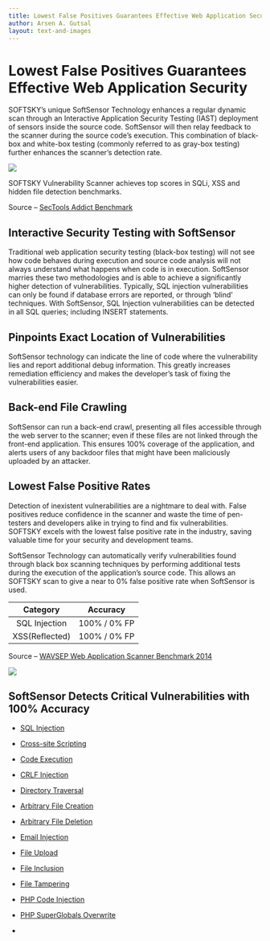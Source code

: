 ```yaml
---
title: Lowest False Positives Guarantees Effective Web Application Security
author: Arsen A. Gutsal
layout: text-and-images
---
```


**Lowest False Positives Guarantees Effective Web Application Security**
========================================================================

SOFTSKY’s unique SoftSensor Technology enhances a regular dynamic scan
through an Interactive Application Security Testing (IAST) deployment of
sensors inside the source code. SoftSensor will then relay feedback to
the scanner during the source code’s execution. This combination of
black-box and white-box testing (commonly referred to as gray-box
testing) further enhances the scanner’s detection rate.

![](/media/vulnerability-scanner/web-application-security.md-images/media/image02.png)

SOFTSKY Vulnerability Scanner achieves top scores in SQLi, XSS and
hidden file detection benchmarks.

Source – [SecTools Addict
Benchmark](http://sectooladdict.blogspot.ro/2014/02/wavsep-web-application-scanner.html)

**Interactive Security Testing with SoftSensor**
-----------------------------------------------

Traditional web application security testing (black-box testing) will
not see how code behaves during execution and source code analysis will
not always understand what happens when code is in execution. SoftSensor
marries these two methodologies and is able to achieve a significantly
higher detection of vulnerabilities. Typically, SQL injection
vulnerabilities can only be found if database errors are reported, or
through ‘blind’ techniques. With SoftSensor, SQL Injection
vulnerabilities can be detected in all SQL queries; including INSERT
statements.

**Pinpoints Exact Location of Vulnerabilities**
-----------------------------------------------

SoftSensor technology can indicate the line of code where the
vulnerability lies and report additional debug information. This greatly
increases remediation efficiency and makes the developer’s task of
fixing the vulnerabilities easier.

**Back-end File Crawling**
--------------------------

SoftSensor can run a back-end crawl, presenting all files accessible
through the web server to the scanner; even if these files are not
linked through the front-end application. This ensures 100% coverage of
the application, and alerts users of any backdoor files that might have
been maliciously uploaded by an attacker.

**Lowest False Positive Rates**
-------------------------------

Detection of inexistent vulnerabilities are a nightmare to deal with.
False positives reduce confidence in the scanner and waste the time of
pen-testers and developers alike in trying to find and fix
vulnerabilities. SOFTSKY excels with the lowest false positive rate in
the industry, saving valuable time for your security and development
teams.

SoftSensor Technology can automatically verify vulnerabilities found
through black box scanning techniques by performing additional tests
during the execution of the application’s source code. This allows an
SOFTSKY scan to give a near to 0% false positive rate when SoftSensor is
used.

  |**Category**  | **Accuracy**|
  |:------------:|:-----------:|
  |SQL Injection | 100% / 0% FP|   
  |XSS(Reflected)| 100% / 0% FP|   

Source – [WAVSEP Web Application Scanner Benchmark
2014](http://sectooladdict.blogspot.ro/2014/02/wavsep-web-application-scanner.html)

![](/media/vulnerability-scanner/web-application-security.md-images/media/image03.png)[](http://sectooladdict.blogspot.ro/2014/02/wavsep-web-application-scanner.html)

**SoftSensor Detects Critical Vulnerabilities with 100% Accuracy**
-----------------------------------------------------------------

-   [SQL
    Injection](http://www.softsky.com.ua/vulnerabilities/web/sql-injection)

-   [Cross-site
    Scripting](http://www.softsky.com.ua/vulnerabilities/web/cross-site-scripting)

-   [Code
    Execution](http://www.softsky.com.ua/vulnerabilities/web/code-execution)

-   [CRLF
    Injection](http://www.softsky.com.ua/vulnerabilities/web/crlf-injection-http-response-splitting)

-   [Directory
    Traversal](http://www.softsky.com.ua/vulnerabilities/web/directory-traversal)

<!-- -->

-   [Arbitrary File
    Creation](http://www.softsky.com.ua/vulnerabilities/web/arbitrary-file-creation)

-   [Arbitrary File
    Deletion](http://www.softsky.com.ua/vulnerabilities/web/arbitrary-file-deletion)

-   [Email
    Injection](http://www.softsky.com.ua/vulnerabilities/web/email-injection)

-   [File
    Upload](http://www.softsky.com.ua/vulnerabilities/web/file-upload)

-   [File
    Inclusion](http://www.softsky.com.ua/vulnerabilities/web/file-inclusion)

<!-- -->

-   [File
    Tampering](http://www.softsky.com.ua/vulnerabilities/web/file-tampering)

-   [PHP Code
    Injection](http://www.softsky.com.ua/vulnerabilities/web/php-code-injection)

-   [PHP SuperGlobals
    Overwrite](http://www.softsky.com.ua/vulnerabilities/web/php-super-globals-overwrite)

-   [](http://www.softsky.com.ua/vulnerabilities/web/php-super-globals-overwrite)



